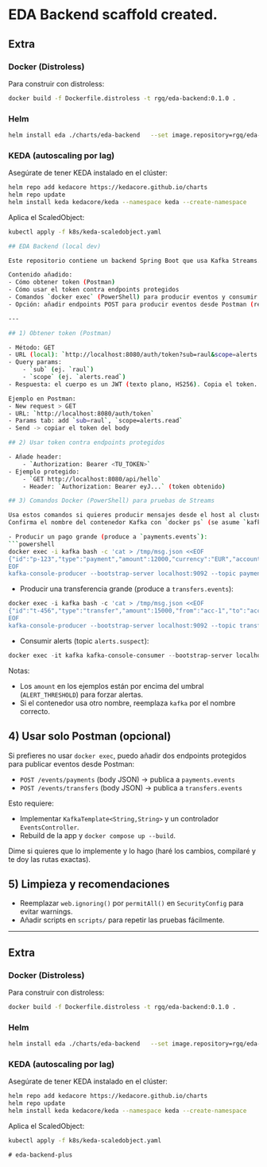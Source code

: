 # EDA Backend scaffold created.

## Extra
### Docker (Distroless)
Para construir con distroless:
```bash
docker build -f Dockerfile.distroless -t rgq/eda-backend:0.1.0 .
```

### Helm
```bash
helm install eda ./charts/eda-backend   --set image.repository=rgq/eda-backend   --set image.tag=0.1.0   --set env.kafkaBootstrapServers="kafka-bootstrap.kafka:9092"   --set env.jwtSecret="cambia-esto"   --set env.alertThreshold=10000   --set env.kafkaStreamsAppId="eda-alerts-app"
```

### KEDA (autoscaling por lag)
Asegúrate de tener KEDA instalado en el clúster:
```bash
helm repo add kedacore https://kedacore.github.io/charts
helm repo update
helm install keda kedacore/keda --namespace keda --create-namespace
```

Aplica el ScaledObject:
```bash
kubectl apply -f k8s/keda-scaledobject.yaml

## EDA Backend (local dev)

Este repositorio contiene un backend Spring Boot que usa Kafka Streams. Estas instrucciones describen cómo obtener un token dev desde Postman, cómo llamar los endpoints protegidos y cómo hacer pruebas rápidas de Streams usando Docker.

Contenido añadido:
- Cómo obtener token (Postman)
- Cómo usar el token contra endpoints protegidos
- Comandos `docker exec` (PowerShell) para producir eventos y consumir alertas
- Opción: añadir endpoints POST para producir eventos desde Postman (requiere cambios)

---

## 1) Obtener token (Postman)

- Método: GET
- URL (local): `http://localhost:8080/auth/token?sub=raul&scope=alerts.read`
- Query params:
	- `sub` (ej. `raul`)
	- `scope` (ej. `alerts.read`)
- Respuesta: el cuerpo es un JWT (texto plano, HS256). Copia el token.

Ejemplo en Postman:
- New request > GET
- URL: `http://localhost:8080/auth/token`
- Params tab: add `sub=raul`, `scope=alerts.read`
- Send -> copiar el token del body

## 2) Usar token contra endpoints protegidos

- Añade header:
	- `Authorization: Bearer <TU_TOKEN>`
- Ejemplo protegido:
	- `GET http://localhost:8080/api/hello`
	- Header: `Authorization: Bearer eyJ...` (token obtenido)

## 3) Comandos Docker (PowerShell) para pruebas de Streams

Usa estos comandos si quieres producir mensajes desde el host al cluster Kafka que corre en Docker.
Confirma el nombre del contenedor Kafka con `docker ps` (se asume `kafka`).

- Producir un pago grande (produce a `payments.events`):
```powershell
docker exec -i kafka bash -c 'cat > /tmp/msg.json <<EOF
{"id":"p-123","type":"payment","amount":12000,"currency":"EUR","accountId":"acc-1"}
EOF
kafka-console-producer --bootstrap-server localhost:9092 --topic payments.events < /tmp/msg.json'
```

- Producir una transferencia grande (produce a `transfers.events`):
```powershell
docker exec -i kafka bash -c 'cat > /tmp/msg.json <<EOF
{"id":"t-456","type":"transfer","amount":15000,"from":"acc-1","to":"acc-2"}
EOF
kafka-console-producer --bootstrap-server localhost:9092 --topic transfers.events < /tmp/msg.json'
```

- Consumir alerts (topic `alerts.suspect`):
```powershell
docker exec -it kafka kafka-console-consumer --bootstrap-server localhost:9092 --topic alerts.suspect --from-beginning --timeout-ms 10000
```

Notas:
- Los `amount` en los ejemplos están por encima del umbral (`ALERT_THRESHOLD`) para forzar alertas.
- Si el contenedor usa otro nombre, reemplaza `kafka` por el nombre correcto.

## 4) Usar solo Postman (opcional)

Si prefieres no usar `docker exec`, puedo añadir dos endpoints protegidos para publicar eventos desde Postman:

- `POST /events/payments`  (body JSON) -> publica a `payments.events`
- `POST /events/transfers` (body JSON) -> publica a `transfers.events`

Esto requiere:
- Implementar `KafkaTemplate<String,String>` y un controlador `EventsController`.
- Rebuild de la app y `docker compose up --build`.

Dime si quieres que lo implemente y lo hago (haré los cambios, compilaré y te doy las rutas exactas).

## 5) Limpieza y recomendaciones

- Reemplazar `web.ignoring()` por `permitAll()` en `SecurityConfig` para evitar warnings.
- Añadir scripts en `scripts/` para repetir las pruebas fácilmente.

---

## Extra
### Docker (Distroless)
Para construir con distroless:
```bash
docker build -f Dockerfile.distroless -t rgq/eda-backend:0.1.0 .
```

### Helm
```bash
helm install eda ./charts/eda-backend   --set image.repository=rgq/eda-backend   --set image.tag=0.1.0   --set env.kafkaBootstrapServers="kafka-bootstrap.kafka:9092"   --set env.jwtSecret="cambia-esto"   --set env.alertThreshold=10000   --set env.kafkaStreamsAppId="eda-alerts-app"
```

### KEDA (autoscaling por lag)
Asegúrate de tener KEDA instalado en el clúster:
```bash
helm repo add kedacore https://kedacore.github.io/charts
helm repo update
helm install keda kedacore/keda --namespace keda --create-namespace
```

Aplica el ScaledObject:
```bash
kubectl apply -f k8s/keda-scaledobject.yaml
```

```
#   e d a - b a c k e n d - p l u s 
 
 